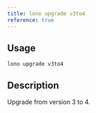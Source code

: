 ```yaml
---
title: lono upgrade v3to4
reference: true
---
```


## Usage

    lono upgrade v3to4

## Description

Upgrade from version 3 to 4.
